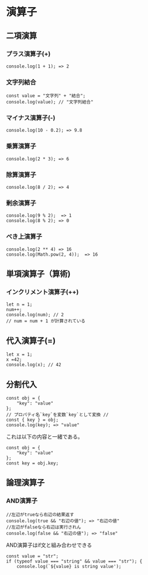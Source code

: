 # 演算子

## 二項演算
### プラス演算子(+)
```
console.log(1 + 1); => 2
```

### 文字列結合
```
const value = "文字列" + "結合";
console.log(value); // "文字列結合"
```

### マイナス演算子(-)
```
console.log(10 - 0.2); => 9.8
```

### 乗算演算子
```
console.log(2 * 3); => 6
```

### 除算演算子
```
console.log(8 / 2); => 4
```

### 剰余演算子
```
console.log(9 % 2);  => 1
console.log(8 % 2); => 0
```

### べき上演算子
```
console.log(2 ** 4) => 16
console.log(Math.pow(2, 4));  => 16
```

## 単項演算子（算術)

### インクリメント演算子(++)
```
let n = 1;
num++;
console.log(num); // 2
// num = num + 1 が計算されている
```

## 代入演算子(=)
```
let x = 1;
x =42;
console.log(x); // 42
```

## 分割代入
```
const obj = {
	"key": "value"
};
// プロパティ名`key`を変数`key`として変換 //
const { key } = obj;
console.log(key); => "value"
```
これは以下の内容と一緒である。   
```
const obj = {
	"key": "value"
};
const key = obj.key;
```

## 論理演算子

### AND演算子
```
//左辺がtrueなら右辺の結果返す
console.log(true && "右辺の値"); => "右辺の値"
//左辺がfalseなら右辺は実行されん
console.log(false && "右辺の値"); => "false"
```
AND演算子はif文と組み合わせできる   
```
const value = "str";
if (typeof value === "string" && value === "str"); {
	console.log(`${value} is string value');
```


